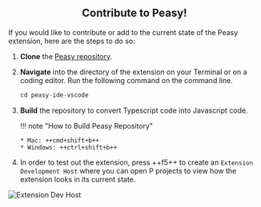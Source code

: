 <style>
  .md-typeset h1,
  .md-content__button {
    display: none;
  }
  
</style>

<div align="center">
  <h2>Contribute to Peasy!</h2>
</div>

If you would like to contribute or add to the current state of the Peasy extension, here are the steps to do so:

1.  **Clone** the [Peasy repository](https://github.com/p-org/peasy-ide-vscode).

2.  **Navigate** into the directory of the extension on your Terminal or on a coding editor. Run the following command on the command line.

    ```c
    cd peasy-ide-vscode
    ```

3.  **Build** the repository to convert Typescript code into Javascript code.

    !!! note "How to Build Peasy Repository"

        * Mac: ++cmd+shift+b++
        * Windows: ++ctrl+shift+b++

4.  In order to test out the extension, press ++f5++ to create an `Extension Development Host` where you can open P projects to view how the extension looks in its current state.

<div class="screenshots" markdown="1">
  <img src="../images/extension_host.png" alt="Extension Dev Host" >
</div>
